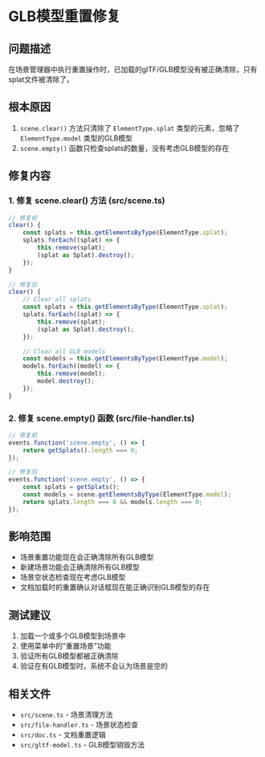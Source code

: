 # GLB模型重置修复

## 问题描述
在场景管理器中执行重置操作时，已加载的glTF/GLB模型没有被正确清除，只有splat文件被清除了。

## 根本原因
1. `scene.clear()` 方法只清除了 `ElementType.splat` 类型的元素，忽略了 `ElementType.model` 类型的GLB模型
2. `scene.empty()` 函数只检查splats的数量，没有考虑GLB模型的存在

## 修复内容

### 1. 修复 scene.clear() 方法 (src/scene.ts)
```typescript
// 修复前
clear() {
    const splats = this.getElementsByType(ElementType.splat);
    splats.forEach((splat) => {
        this.remove(splat);
        (splat as Splat).destroy();
    });
}

// 修复后
clear() {
    // Clear all splats
    const splats = this.getElementsByType(ElementType.splat);
    splats.forEach((splat) => {
        this.remove(splat);
        (splat as Splat).destroy();
    });

    // Clear all GLB models
    const models = this.getElementsByType(ElementType.model);
    models.forEach((model) => {
        this.remove(model);
        model.destroy();
    });
}
```

### 2. 修复 scene.empty() 函数 (src/file-handler.ts)
```typescript
// 修复前
events.function('scene.empty', () => {
    return getSplats().length === 0;
});

// 修复后
events.function('scene.empty', () => {
    const splats = getSplats();
    const models = scene.getElementsByType(ElementType.model);
    return splats.length === 0 && models.length === 0;
});
```

## 影响范围
- 场景重置功能现在会正确清除所有GLB模型
- 新建场景功能会正确清除所有GLB模型
- 场景空状态检查现在考虑GLB模型
- 文档加载时的重置确认对话框现在能正确识别GLB模型的存在

## 测试建议
1. 加载一个或多个GLB模型到场景中
2. 使用菜单中的"重置场景"功能
3. 验证所有GLB模型都被正确清除
4. 验证在有GLB模型时，系统不会认为场景是空的

## 相关文件
- `src/scene.ts` - 场景清理方法
- `src/file-handler.ts` - 场景状态检查
- `src/doc.ts` - 文档重置逻辑
- `src/gltf-model.ts` - GLB模型销毁方法